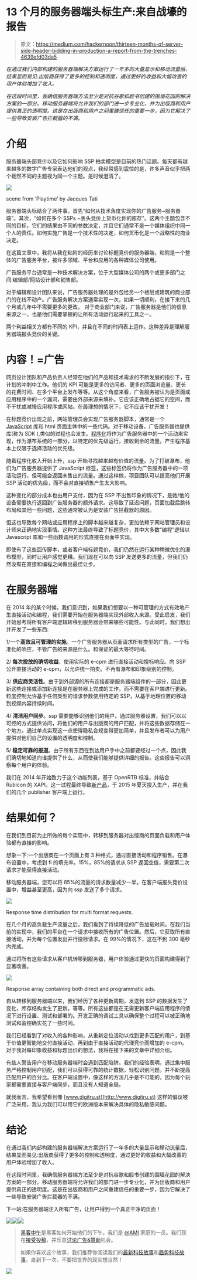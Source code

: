 # 13 个月的服务器端头标生产:来自战壕的报告

> 原文：<https://medium.com/hackernoon/thirteen-months-of-server-side-header-bidding-in-production-a-report-from-the-trenches-4639efd03da5>

*在通过我们内部构建的服务器端解决方案运行了一年多的大量显示和移动流量后，结果显而易见:出版商获得了更多的控制和透明度，通过更好的收益和大幅改善的用户体验增加了收入。*

*在这段时间里，我确信服务器端方法至少是对抗谷歌和脸书创建的围墙花园的解决方案的一部分。移动服务器端将允许我们的部门进一步专业化，并为出版商和用户提供真正的透明度。这是在出版商和用户之间重建信任的重要一步，因为它解决了一些导致安装广告拦截器的不满。*

# 介绍

服务器端头部竞价以及它如何影响 SSP 拍卖模型是目前的热门话题。每天都有越来越多的数字广告专家表达他们的观点，我经常感到震惊的是，许多声音似乎把两个截然不同的主题视为同一个主题。是时候澄清了。

![](img/f5f00dfdcb2eb9bee1ac5ab281c1f5f6.png)

scene from ‘Playtime’ by Jacques Tati

服务器端头标结合了两件事。首先“如何从技术角度实现你的广告服务~服务器端”。其次，“如何在多个 SSPs ~表头竞价上货币化你的库存”。这两个主题包含不同的目标，它们的结果由不同的参数决定，并且它们通常不是一个媒体组织中同一个人的责任。如何实施广告是一个技术性的决定，如何货币化是一个战略性的商业决定。

在这篇文章中，我将从我在粘附的经历来讨论标题竞价的服务器端，粘附是一个整体的广告服务平台，被许多领域、平台和应用的各种媒体公司使用。

广告服务平台通常是一种技术解决方案，位于大型媒体公司的两个或更多部门之间:编辑部/网站设计部和销售部。

对于编辑和设计团队来说，广告服务器处理的是外包给另一个楼层或建筑的商业部门的在线不动产。广告服务解决方案通常实现一次，如果一切顺利，在接下来的几个月或几年中不需要更多的更改。
对于商业部门来说，广告服务器是他们的信息来源之一，也是他们需要掌握的让所有活动运行起来的工具之一。

两个利益相关方都有不同的 KPI，并且在不同的时间表上运作。这种差异是理解服务器端报头竞价的关键。

# 内容！=广告

网页设计团队和产品负责人经常在他们的产品和技术需求的不断发展的指引下，在计划的冲刺中工作。他们的 KPI 可能是更多的访问者、更多的页面浏览量、更长的花费时间、在多个平台上发布等等。从这个角度来看，广告服务被认为是页面或应用程序中的一个漏洞，需要由外部来源来填补。它应该正确地占据它的空间，而不干扰或减慢应用程序或网站。在最理想的情况下，它不应该干扰开发！

在标题竞价出现之前，网站管理员会实现广告服务器脚本，通常是一个 [JavaScript](https://hackernoon.com/tagged/javascript) 库和 html 页面主体中的一些代码。对于移动设备，广告服务器也提供库(称为 SDK ),类似的过程也会发生。[程序化](https://hackernoon.com/tagged/programmatic)将作为广告服务器中的一个活动来实现，作为瀑布系统的一部分，以特定的优先级运行，接收剩余的流量。产生程序基本上仅限于选择活动的优先级。

随着程序化收入开始上升，ssp 开始寻找越来越有价值的流量。为了打破瀑布，他们为广告服务器提供了 JavaScript 标签，这些标签仍将作为广告服务器中的一项活动运行，但可能会返回未售出的流量。通过这样做，项目团队可以提高他们开展 SSP 活动的优先级，而不会对直接销售产生太大影响。

这种变化的部分成本也由用户支付，因为在 SSP 不出售印象的情况下，是她/他的设备需要执行返回到广告服务器的额外请求。这导致了延迟问题，页面加载后跳转布局和其他一些问题，这些通常被认为是安装广告拦截器的原因。

但这也导致每个网站或应用程序上的脚本越来越复杂，更加依赖于网站管理员和设计师来正确地实现事情。这种方法最终导致了标题竞价，其中大多数“编程”逻辑以 Javascript 库和一些函数调用的形式直接在页面中实现。

即使有了这些回传脚本，或者客户端标题竞价，我们仍然在运行某种稍微优化的瀑布模型，同时让用户感觉更糟。我们现在可以向 SSP 发送更多的流量，但我们仍然没有在直接和编程之间做出最佳让步。

# 在服务器端

在 2014 年的某个时候，我们意识到，如果我们想要以一种可管理的方式有效地产生直接活动和编程，我们需要开始在服务器端实现外部收入来源。受此启发，我们开始思考将所有客户端逻辑转移到服务器会带来哪些可能性。与此同时，我们想出并开发了一些东西:

1/一个**高效且可管理的实施**。一个广告服务器从页面请求所有类型的广告，一个标准化的响应，不管广告的来源是什么。和保证的最大等待时间。

2/ **每次投放的确切收益**，使用实际的 e-cpm 进行直接活动和投标响应。向 SSP 公开直接活动的 e-cpm，以允许统一拍卖。不再有瀑布和印象级别的控制。

3/ **供应商灵活性**。由于到外部源的所有连接都是服务器端组件的一部分，因此更新这些连接或添加新连接是在服务器上完成的工作，而不需要在客户端进行更新。粒度控制允许基于任何类型的请求参数使用特定的 SSP，从基于地理位置的移动到视频内容持续时间。

4/ **清洁用户同步**。ssp 需要能够识别他们的用户。通过服务器设置，我们可以以可控的方式提供访问，将他们的用户与出版商的用户匹配，并将这些数据存储在一个地方。通过单点实现这一点使得隐私合规变得更加简单，并且发布者可以为用户提供对他们自己的设置的透明度和控制。

5/ **稳定可靠的报道**。由于所有东西在到达用户手中之前都要经过一个点，因此我们确切地知道向谁提供了什么，从而使我们能够提供详细的报告。这些报告可以洞察每个用户的体验。

我们在 2014 年开始致力于这个功能列表，基于 OpenRTB 标准，并结合 Rubicon 的 XAPI。这一过程最终导致[新产品](http://adhese.com/the-adhese-gateway/)，于 2015 年夏天投入生产，并在我们的几个 publisher 客户端上运行。

# 结果如何？

在我们到目前为止所做的每个实现中，转移到服务器对出版商的页面负载和用户体验都有直接的影响。

想象一下:一个出版商在一个页面上有 3 种格式，通过直接活动和程序销售。在瀑布设置中，考虑到 fi 的填充率。15%，85%的请求从 SSP 返回空值，需要第二次请求才能获得直接活动。

移动服务器端，您可以将 85%的流量的请求数量减少一半。在客户端报头竞价设置中，增益甚至更高，因为向 ssp 发送了多个请求。

![](img/49d091b3e9b8bd899412556673450568.png)

Response time distribution for multi format requests.

在几个月的高负载生产流量之后，我们看到了持续降低的广告加载时间。在我们当前的实现中，我们的平台在一个请求中接收所有的广告位置。然后，它获取所有直接活动，并为每个位置发出并行投标请求。在 99%的情况下，这在不到 300 毫秒内完成。

通过将所有这些请求从客户机转移到服务器，用户体验通过更快的页面构建得到了显著改善。

![](img/f81c1541974543b5d6bd0bc6ad93e5d3.png)

Response array containing both direct and programmatic ads.

自从转移到服务器端以来，我们经历了各种更新周期，发送到 SSP 的数据发生了变化，库存结构发生了更新，等等。所有这些都是在无需更新客户端应用程序的情况下进行设置、测试和部署的。开发正确的调试工具以确保整个过程可以被正确地测试和监控确实花了一些时间。

我们已经看到了对收入的各种影响，从重新定位活动以找到更多匹配的用户，到基于价值更智能地交付直接活动，再到由于直接活动的代理竞价而增加的 e-cpm。对于我对每印象收益和标题出价的想法，我将在接下来的文章中详细介绍。

有些人警告用户在移动服务器端时会遇到匹配陷阱。我们的经验表明，通过集中服务严格控制用户匹配，我们可以获得可靠的统计数据，轻松识别问题，并不断提高匹配用户的百分比。在客户端设置中，像这样的方法几乎是不可能的，因为每个玩家都需要直接与客户端同步，而且没有人知道全局。

就我而言，我希望看到像 [www.digitru.st](http://www.digitru.st) 这样的倡议被广泛采用，我认为我们可以用它的欧洲版本来解决具体的隐私敏感问题。

# 结论

在通过我们内部构建的服务器端解决方案运行了一年多的大量显示和移动流量后，结果显而易见:出版商获得了更多的控制和透明度，通过更好的收益和大幅改善的用户体验增加了收入。

在这段时间里，我确信服务器端方法至少是对抗谷歌和脸书创建的围墙花园的解决方案的一部分。移动服务器端将允许我们的部门进一步专业化，并为出版商和用户提供真正的透明度。这是在出版商和用户之间重建信任的重要一步，因为它解决了一些导致安装广告拦截器的不满。

下一站:在服务器端注入所有广告，让用户得到一个真正干净的页面！

[![](img/50ef4044ecd4e250b5d50f368b775d38.png)](http://bit.ly/HackernoonFB)[![](img/979d9a46439d5aebbdcdca574e21dc81.png)](https://goo.gl/k7XYbx)[![](img/2930ba6bd2c12218fdbbf7e02c8746ff.png)](https://goo.gl/4ofytp)

> [黑客中午](http://bit.ly/Hackernoon)是黑客如何开始他们的下午。我们是 [@AMI](http://bit.ly/atAMIatAMI) 家庭的一员。我们现在[接受投稿](http://bit.ly/hackernoonsubmission)，并乐意[讨论广告&赞助](mailto:partners@amipublications.com)机会。
> 
> 如果你喜欢这个故事，我们推荐你阅读我们的[最新科技故事](http://bit.ly/hackernoonlatestt)和[趋势科技故事](https://hackernoon.com/trending)。直到下一次，不要把世界的现实想当然！

![](img/be0ca55ba73a573dce11effb2ee80d56.png)